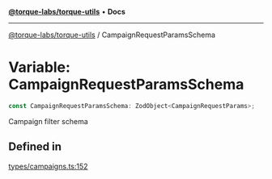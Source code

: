 [**@torque-labs/torque-utils**](../README.md) • **Docs**

***

[@torque-labs/torque-utils](../README.md) / CampaignRequestParamsSchema

# Variable: CampaignRequestParamsSchema

```ts
const CampaignRequestParamsSchema: ZodObject<CampaignRequestParams>;
```

Campaign filter schema

## Defined in

[types/campaigns.ts:152](https://github.com/torque-labs/torque-utils/blob/3bd29ca22f900f1cf2686f7f240bf82e15337207/types/campaigns.ts#L152)
